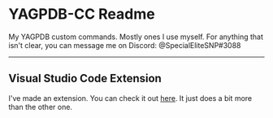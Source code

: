 # YAGPDB-CC Readme
My YAGPDB custom commands. Mostly ones I use myself.
For anything that isn't clear, you can message me on Discord:
@SpecialEliteSNP#3088

---

## Visual Studio Code Extension
I've made an extension. You can check it out [here](https://marketplace.visualstudio.com/items?itemName=SpecialEliteSNP.yagpdb-cc). It just does a bit more than the other one.